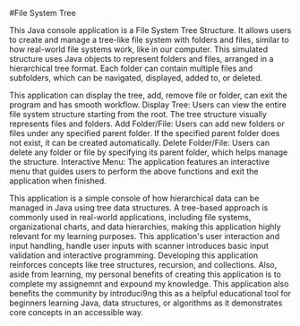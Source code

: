 #File System Tree 

This Java console application is a File System Tree Structure. It allows users to create and manage a tree-like file system with folders and files, similar to how real-world file systems work, like in our computer. 
This simulated structure uses Java objects to represent folders and files, arranged in a hierarchical tree format. Each folder can contain multiple files and subfolders, which can be navigated, displayed, added to, or deleted.

This application can display the tree, add, remove file or folder, can exit the program and has smooth workflow. 
    Display Tree: Users can view the entire file system structure starting from the root. The tree structure visually represents files and folders.
    Add Folder/File: Users can add new folders or files under any specified parent folder. If the specified parent folder does not exist, it can be created automatically.
    Delete Folder/File: Users can delete any folder or file by specifying its parent folder, which helps manage the structure.
    Interactive Menu: The application features an interactive menu that guides users to perform the above functions and exit the application when finished.
    
This application is a simple console of how hierarchical data can be managed in Java using tree data structures. A tree-based approach is commonly used in real-world applications, including file systems, organizational charts, and data hierarchies, making this application highly relevant for my learning purposes. This application's user interaction and input handling, handle user inputs with scanner introduces basic input validation and interactive programming. Developing this application reinforces concepts like tree structures, recursion, and collections. Also, aside from learning, my personal benefits of creating this application is to complete my assignemnt and expound my knowledge. This application also benefits the community by introduci9ng this as a helpful educational tool for beginners learning Java, data structures, or algorithms as it demonstrates core concepts in an accessible way.
